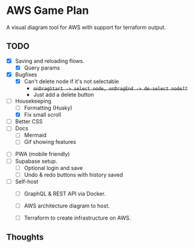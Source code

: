 # AWS Game Plan

A visual diagram tool for AWS with support for terraform output.


## TODO
- [x] Saving and reloading flows.
    - [x] Query params
- [x] Bugfixes
    - [x] Can't delete node if it's not selectable
        - ~~`onDragStart -> select node, onDragEnd -> de-select node??`~~
        - Just add a delete button
- [ ] Housekeeping
    - [ ] Formatting (Husky)
    - [x] Fix small scroll
- [ ] Better CSS
- [ ] Docs
  - [ ] Mermaid
  - [ ] Gif showing features
<!--Completes MVP-->
- [ ] PWA (mobile friendly)
- [ ] Supabase setup.
    - [ ] Optional login and save
    - [ ] Undo & redo buttons with history saved
- [ ] Self-host
    - [ ] GraphQL & REST API via Docker.
    - [ ] AWS architecture diagram to host.
    - [ ] Terraform to create infrastructure on AWS.


## Thoughts